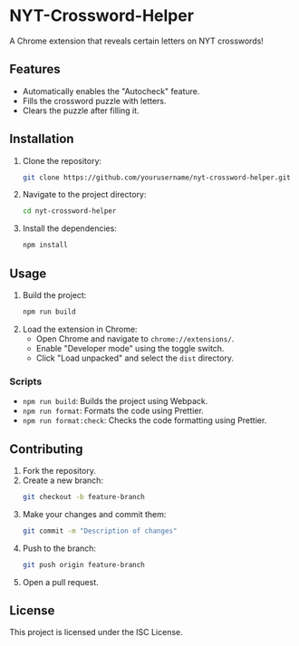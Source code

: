 # NYT-Crossword-Helper

A Chrome extension that reveals certain letters on NYT crosswords!

## Features

- Automatically enables the "Autocheck" feature.
- Fills the crossword puzzle with letters.
- Clears the puzzle after filling it.

## Installation

1. Clone the repository:
   ```sh
   git clone https://github.com/yourusername/nyt-crossword-helper.git
   ```
2. Navigate to the project directory:
   ```sh
   cd nyt-crossword-helper
   ```
3. Install the dependencies:
   ```sh
   npm install
   ```

## Usage

1. Build the project:
   ```sh
   npm run build
   ```
2. Load the extension in Chrome:
   - Open Chrome and navigate to `chrome://extensions/`.
   - Enable "Developer mode" using the toggle switch.
   - Click "Load unpacked" and select the `dist` directory.

### Scripts

- `npm run build`: Builds the project using Webpack.
- `npm run format`: Formats the code using Prettier.
- `npm run format:check`: Checks the code formatting using Prettier.

## Contributing

1. Fork the repository.
2. Create a new branch:
   ```sh
   git checkout -b feature-branch
   ```
3. Make your changes and commit them:
   ```sh
   git commit -m "Description of changes"
   ```
4. Push to the branch:
   ```sh
   git push origin feature-branch
   ```
5. Open a pull request.

## License

This project is licensed under the ISC License.
